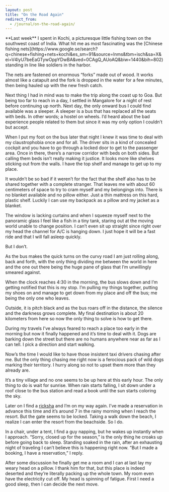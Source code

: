 ```yaml
---
layout: post
title: "On the Road Again"
redirect_from:
  - /journal/on-the-road-again/
---
```


<p class="intro" markdown="1">**Last week** I spent in Kochi, a picturesque little fishing town on the southwest coast of India. What hit me as most fascinating was the [Chinese fishing nets](https://www.google.se/search?q=chinese+fishing+nets+kochi&es_sm=91&source=lnms&tbm=isch&sa=X&ei=V4lyU7beEaGTywOppYDwBA&ved=0CAgQ_AUoAQ&biw=1440&bih=802) standing in line like soldiers in the harbor.</p>

The nets are fastened on enormous “forks” made out of wood. It works almost like a catapult and the fork is dropped in the water for a few minutes, then being hauled up with the new fresh catch.

Next thing I had in mind was to make the trip along the coast up to Goa. But being too far to reach in a day, I settled in Mangalore for a night of rest before continuing up north. Next day, the only onward bus I could find available was a sleeper. A sleeper is a bus that has replaced all the seats with beds. In other words; a hostel on wheels. I’d heard about the bad experience people related to them but since it was my only option I couldn’t but accept.

When I put my foot on the bus later that night I knew it was time to deal with my claustrophobia once and for all. The driver sits in a kind of concealed cockpit and you have to go through a  locked door to get to the passenger area. Once in there, there’s a narrow corridor with beds on both sides. But calling them beds isn’t really making it justice. It looks more like shelves sticking out from the walls. I have the top shelf and manage to get up to my place.

It wouldn’t be so bad if it weren’t for the fact that the shelf also has to be shared together with a complete stranger. That leaves me with about 60 centimeters of space to try to cram myself and my belongings into. There is no blanket available and no pillow either. Just a thin mattress on this hard, plastic shelf. Luckily I can use my backpack as a pillow and my jacket as a blanket.

The window is lacking curtains and when I squeeze myself next to the panoramic glass I feel like a fish in a tiny tank, staring out at the moving world unable to change position. I can’t even sit up straight since right over my head the channel for A/C is hanging down. I just hope it will be a fast ride and that I will fall asleep quickly.

But I don’t.

As the bus makes the quick turns on the curvy road I am just rolling along, back and forth, with the only thing dividing me between the world in here and the one out there being the huge pane of glass that I’m unwillingly smeared against.

When the clock reaches 4:30 in the morning, the bus slows down and I’m getting notified that this is my stop. I’m pulling my things together, putting my shoes on and manage to get down from my place and off the bus; me being the only one who leaves.

Outside, it is pitch black and as the bus roars off in the distance, the silence and the darkness grows complete. My final destination is about 20 kilometers from here so now the only thing to solve is how to get there.

During my travels I’ve always feared to reach a place too early in the morning but now it finally happened and it’s time to deal with it. Dogs are barking down the street but there are no humans anywhere near as far as I can tell. I pick a direction and start walking.

Now’s the time I would like to have those insistent taxi drivers chasing after me. But the only thing chasing me right now is a ferocious pack of wild dogs marking their territory. I hurry along so not to upset them more than they already are.

It’s a tiny village and no one seems to be up here at this early hour. The only thing to do is wait for sunrise. When rain starts falling, I sit down under a roof close to the bus station and read a book until the sun starts coloring the sky.

Later on I find a [ricksha](https://www.google.com/search?q=india+rickshaw&es_sm=91&tbm=isch&tbo=u&source=univ&sa=X&ei=wnyDU8rGN4WK4gT-xICgBQ&ved=0CCwQsAQ&biw=1364&bih=670) and I’m on my way again. I’ve made a reservation in advance this time and it’s around 7 in the rainy morning when I reach the resort. But the gate seems to be locked. Taking a walk down the beach, I realize I can enter the resort from the beachside. So I do.

In a chair, under a tent, I find a guy napping, but he wakes up instantly when I approach. “Sorry, closed up for the season,” is the only thing he croaks up before going back to sleep. Standing soaked in the rain, after an exhausting night of traveling I can’t believe this is happening right now. “But I made a booking, I have a reservation,” I reply.

After some discussion he finally get me a room and I can at last lay my weary head on a pillow. I thank him for that, but this place is indeed deserted and they’re literally packing up the whole town. My room even have the electricity cut off. My head is spinning of fatigue. First I need a good sleep, then I can decide the next move.
